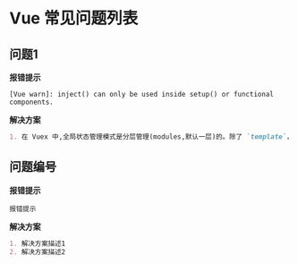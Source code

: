 # Vue 常见问题列表

## 问题1

**报错提示**

```nginx
[Vue warn]: inject() can only be used inside setup() or functional components.
```

**解决方案**

```markdown
1. 在 Vuex 中,全局状态管理模式是分层管理(modules,默认一层)的。除了 `template`，`script setup` 外，想获取全局状态管理的缓存数据,内部会使用到 inject 方法，从而导致该问题触发。所以不要在函数内部函数中使用 `store = useStore()` 或者 `useStore()`，这样就可以避免该问题触发。
```


## 问题编号

**报错提示**

```nginx
报错提示
```

**解决方案**

```markdown
1. 解决方案描述1
2. 解决方案描述2
```